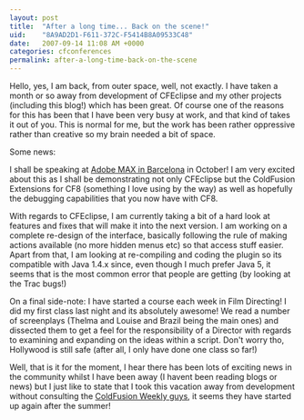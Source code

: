 ```yaml
---
layout: post
title:  "After a long time... Back on the scene!"
uid:	"8A9AD2D1-F611-372C-F5414B8A09533C48"
date:   2007-09-14 11:08 AM +0000
categories: cfconferences
permalink: after-a-long-time-back-on-the-scene
---
```

Hello, yes, I am back, from outer space, well, not exactly. I have taken a month or so away from development of CFEclipse and my other projects (including this blog!) which has been great. Of course one of the reasons for this has been that I have been very busy at work, and that kind of takes it out of you. This is normal for me, but the work has been rather oppressive rather than creative so my brain needed a bit of space.

Some news:

I shall be speaking at <a href="http://www.adobemax2007.com/europe/" title="Adobe MAX 2007 - Europe">Adobe MAX in Barcelona</a> in October! I am very excited about this as I shall be demonstrating not only CFEclipse but the ColdFusion Extensions for CF8 (something I love using by the way) as well as hopefully the debugging capabilities that you now have with CF8.


With regards to CFEclipse, I am currently taking a bit of a hard look at features and fixes that will make it into the next version. I am working on a complete re-design of the interface, basically following the rule of making actions available (no more hidden menus etc) so that access stuff easier. Apart from that, I am looking at re-compiling and coding the plugin so its compatible with Java 1.4.x since, even though I much prefer Java 5, it seems that is the most common error that people are getting (by looking at the Trac bugs!)


On a final side-note: I have started a course each week in Film Directing! I did my first class last night and its absolutely awesome! We read a number of screenplays (Thelma and Louise and Brazil being the main ones) and dissected them to get a feel for the responsibility of a Director with regards to examining and expanding on the ideas within a script. Don't worry tho, Hollywood is still safe (after all, I only have done one class so far!)

Well, that is it for the moment, I hear there has been lots of exciting news in the community whilst I have been away (I havent been reading blogs or news) but I just like to state that I took this vacation away from development without consulting the <a href="http://www.coldfusionweekly.com/" title="Home | ColdFusion Weekly">ColdFusion Weekly guys</a>, it seems they have started up again after the summer!
